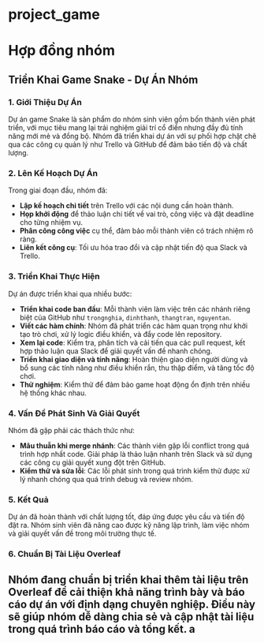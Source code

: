 # project_game
# Hợp đồng nhóm

## Triển Khai Game Snake - Dự Án Nhóm

### 1. Giới Thiệu Dự Án
Dự án game Snake là sản phẩm do nhóm sinh viên gồm bốn thành viên phát triển, với mục tiêu mang lại trải nghiệm giải trí cổ điển nhưng đầy đủ tính năng mới mẻ và đồng bộ. Nhóm đã triển khai dự án với sự phối hợp chặt chẽ qua các công cụ quản lý như Trello và GitHub để đảm bảo tiến độ và chất lượng.

### 2. Lên Kế Hoạch Dự Án
Trong giai đoạn đầu, nhóm đã:
- **Lập kế hoạch chi tiết** trên Trello với các nội dung cần hoàn thành.
- **Họp khởi động** để thảo luận chi tiết về vai trò, công việc và đặt deadline cho từng nhiệm vụ.
- **Phân công công việc** cụ thể, đảm bảo mỗi thành viên có trách nhiệm rõ ràng.
- **Liên kết công cụ**: Tối ưu hóa trao đổi và cập nhật tiến độ qua Slack và Trello.

### 3. Triển Khai Thực Hiện
Dự án được triển khai qua nhiều bước:
- **Triển khai code ban đầu**: Mỗi thành viên làm việc trên các nhánh riêng biệt của GitHub như `trongnghia`, `dinhthanh`, `thangtran`, `nguyentan`.
- **Viết các hàm chính**: Nhóm đã phát triển các hàm quan trọng như khởi tạo trò chơi, xử lý logic điều khiển, và đẩy code lên repository.
- **Xem lại code**: Kiểm tra, phân tích và cải tiến qua các pull request, kết hợp thảo luận qua Slack để giải quyết vấn đề nhanh chóng.
- **Triển khai giao diện và tính năng**: Hoàn thiện giao diện người dùng và bổ sung các tính năng như điều khiển rắn, thu thập điểm, và tăng tốc độ chơi.
- **Thử nghiệm**: Kiểm thử để đảm bảo game hoạt động ổn định trên nhiều hệ thống khác nhau.

### 4. Vấn Đề Phát Sinh Và Giải Quyết
Nhóm đã gặp phải các thách thức như:
- **Mâu thuẫn khi merge nhánh**: Các thành viên gặp lỗi conflict trong quá trình hợp nhất code. Giải pháp là thảo luận nhanh trên Slack và sử dụng các công cụ giải quyết xung đột trên GitHub.
- **Kiểm thử và sửa lỗi**: Các lỗi phát sinh trong quá trình kiểm thử được xử lý nhanh chóng qua quá trình debug và review nhóm.

### 5. Kết Quả
Dự án đã hoàn thành với chất lượng tốt, đáp ứng được yêu cầu và tiến độ đặt ra. Nhóm sinh viên đã nâng cao được kỹ năng lập trình, làm việc nhóm và giải quyết vấn đề trong môi trường thực tế.

### 6. Chuẩn Bị Tài Liệu Overleaf
Nhóm đang chuẩn bị triển khai thêm tài liệu trên Overleaf để cải thiện khả năng trình bày và báo cáo dự án với định dạng chuyên nghiệp. Điều này sẽ giúp nhóm dễ dàng chia sẻ và cập nhật tài liệu trong quá trình báo cáo và tổng kết.
a
---
